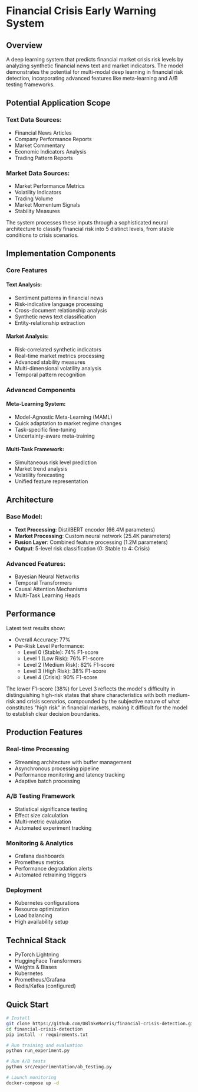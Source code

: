 # Financial Crisis Early Warning System

## Overview
A deep learning system that predicts financial market crisis risk levels by analyzing synthetic financial news text and market indicators. The model demonstrates the potential for multi-modal deep learning in financial risk detection, incorporating advanced features like meta-learning and A/B testing frameworks.

## Potential Application Scope
### Text Data Sources:
- Financial News Articles
- Company Performance Reports
- Market Commentary
- Economic Indicators Analysis
- Trading Pattern Reports

### Market Data Sources:
- Market Performance Metrics
- Volatility Indicators
- Trading Volume
- Market Momentum Signals
- Stability Measures

The system processes these inputs through a sophisticated neural architecture to classify financial risk into 5 distinct levels, from stable conditions to crisis scenarios.

## Implementation Components

### Core Features
#### Text Analysis:
- Sentiment patterns in financial news
- Risk-indicative language processing
- Cross-document relationship analysis
- Synthetic news text classification
- Entity-relationship extraction

#### Market Analysis:
- Risk-correlated synthetic indicators
- Real-time market metrics processing
- Advanced stability measures
- Multi-dimensional volatility analysis
- Temporal pattern recognition

### Advanced Components
#### Meta-Learning System:
- Model-Agnostic Meta-Learning (MAML)
- Quick adaptation to market regime changes
- Task-specific fine-tuning
- Uncertainty-aware meta-training

#### Multi-Task Framework:
- Simultaneous risk level prediction
- Market trend analysis
- Volatility forecasting
- Unified feature representation

## Architecture
### Base Model:
- **Text Processing**: DistilBERT encoder (66.4M parameters)
- **Market Processing**: Custom neural network (25.4K parameters)
- **Fusion Layer**: Combined feature processing (1.2M parameters)
- **Output**: 5-level risk classification (0: Stable to 4: Crisis)

### Advanced Features:
- Bayesian Neural Networks
- Temporal Transformers
- Causal Attention Mechanisms
- Multi-Task Learning Heads

## Performance
Latest test results show:
- Overall Accuracy: 77%
- Per-Risk Level Performance:
  * Level 0 (Stable): 74% F1-score
  * Level 1 (Low Risk): 76% F1-score
  * Level 2 (Medium Risk): 82% F1-score
  * Level 3 (High Risk): 38% F1-score
  * Level 4 (Crisis): 90% F1-score

The lower F1-score (38%) for Level 3 reflects the model's difficulty in distinguishing high-risk states that share characteristics with both medium-risk and crisis scenarios, compounded by the subjective nature of what constitutes "high risk" in financial markets, making it difficult for the model to establish clear decision boundaries.

## Production Features

### Real-time Processing
- Streaming architecture with buffer management
- Asynchronous processing pipeline
- Performance monitoring and latency tracking
- Adaptive batch processing

### A/B Testing Framework
- Statistical significance testing
- Effect size calculation
- Multi-metric evaluation
- Automated experiment tracking

### Monitoring & Analytics
- Grafana dashboards
- Prometheus metrics
- Performance degradation alerts
- Automated retraining triggers

### Deployment
- Kubernetes configurations
- Resource optimization
- Load balancing
- High availability setup

## Technical Stack
- PyTorch Lightning
- HuggingFace Transformers
- Weights & Biases
- Kubernetes
- Prometheus/Grafana
- Redis/Kafka (configured)

## Quick Start
```bash
# Install
git clone https://github.com/DBlakeMorris/financial-crisis-detection.git
cd financial-crisis-detection
pip install -r requirements.txt

# Run training and evaluation
python run_experiment.py

# Run A/B tests
python src/experimentation/ab_testing.py

# Launch monitoring
docker-compose up -d
